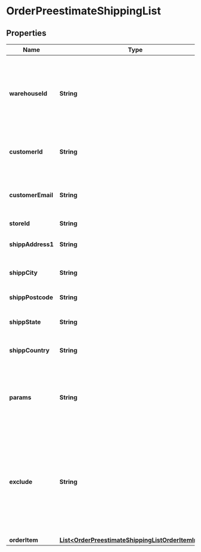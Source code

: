 

# OrderPreestimateShippingList

## Properties

Name | Type | Description | Notes
------------ | ------------- | ------------- | -------------
**warehouseId** | **String** | This parameter is used for selecting a warehouse where you need to set/modify a product quantity. |  [optional]
**customerId** | **String** | Retrieves orders specified by customer id |  [optional]
**customerEmail** | **String** | Retrieves orders specified by customer email |  [optional]
**storeId** | **String** | Store Id |  [optional]
**shippAddress1** | **String** | Specifies first shipping address |  [optional]
**shippCity** | **String** | Specifies shipping city |  [optional]
**shippPostcode** | **String** | Specifies shipping postcode |  [optional]
**shippState** | **String** | Specifies shipping state code |  [optional]
**shippCountry** | **String** | Specifies shipping country code | 
**params** | **String** | Set this parameter in order to choose which entity fields you want to retrieve |  [optional]
**exclude** | **String** | Set this parameter in order to choose which entity fields you want to ignore. Works only if parameter &#x60;params&#x60; equal force_all |  [optional]
**orderItem** | [**List&lt;OrderPreestimateShippingListOrderItemInner&gt;**](OrderPreestimateShippingListOrderItemInner.md) |  | 




